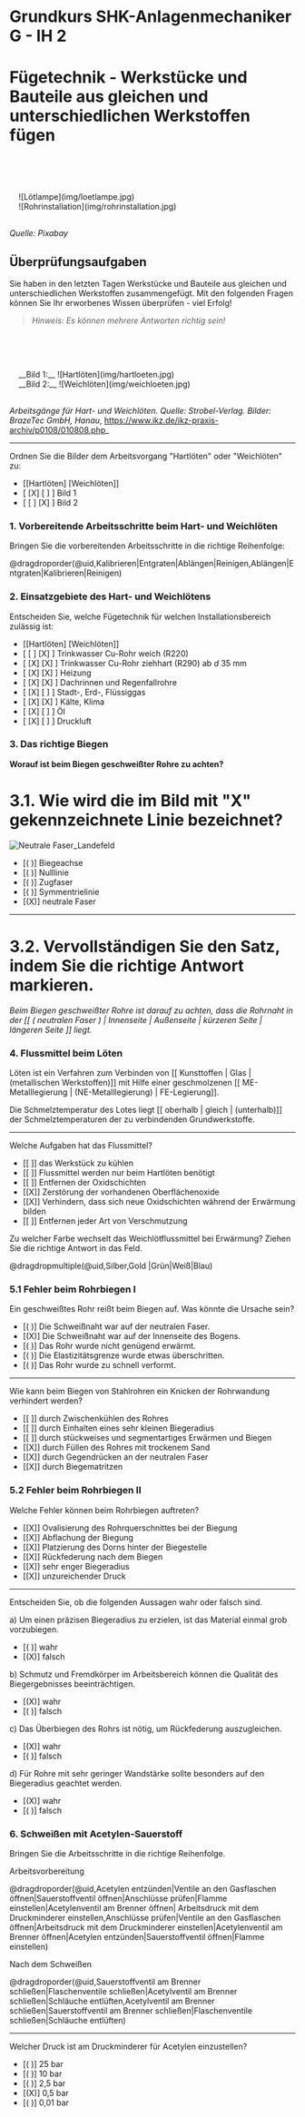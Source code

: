 <!--

author:   Hilke Domsch

email:    hilke.domsch@gkz-ev.de

version:  0.0.6

language: de

narrator: Deutsch Male

comment:  Grundkurs Anlagenmechaniker 2

edit: true
date: 2025-07-21
logo: https://upload.wikimedia.org/wikipedia/commons/0/05/2006-02-15_Piping.jpg
icon: https://raw.githubusercontent.com/Ifi-DiAgnostiK-Project/LiaScript-Courses/refs/heads/main/img/Logo_234px.png

import: https://raw.githubusercontent.com/Ifi-DiAgnostiK-Project/Piktogramme/refs/heads/main/makros.md
import: https://raw.githubusercontent.com/Ifi-DiAgnostiK-Project/LiaScript_DragAndDrop_Template/refs/heads/main/README.md
import: https://raw.githubusercontent.com/Ifi-DiAgnostiK-Project/LiaScript_ImageQuiz/refs/heads/main/README.md

title: Grundkurs SHK-Anlagenmechaniker G-IH 2
tags:
    - SHK
    - Grundkurs
    - Anlagenmechaniker

@style
.flex-container {
    display: flex;[](https://liascript.github.io/LiveEditor/liascript/index.html?#5)
    flex-wrap: wrap; /* Allows the items to wrap as needed */
    align-items: stretch;
    gap: 20px; /* Adds both horizontal and vertical spacing between items */
}

.flex-child { 
    flex: 1;
    margin-right: 20px; /* Adds space between the columns */
}

@media (max-width: 600px) {
    .flex-child {
        flex: 100%; /* Makes the child divs take up the full width on slim devices */
        margin-right: 0; /* Removes the right margin */
    }
}
@end

attribute: Main Image By Roger McLassus Installateur Notdienst Wien - Own work, CC BY-SA 3.0, https://commons.wikimedia.org/w/index.php?curid=578502
-->

# Grundkurs SHK-Anlagenmechaniker G - IH 2

Fügetechnik - Werkstücke und Bauteile aus gleichen und unterschiedlichen Werkstoffen fügen
===

<section class="flex-container" style="padding: 1rem;">
<div style="padding-top:3rem;">

</div>
<div class="flex-child">
![Lötlampe](img/loetlampe.jpg) <!-- style="height: 300px" -->
</div>
<div class="flex-child">
![Rohrinstallation](img/rohrinstallation.jpg) <!-- style="height: 300px" -->

</div>
</section>

_Quelle: Pixabay_

## Überprüfungsaufgaben


<!--style="font-size: large"-->Sie haben in den letzten Tagen Werkstücke und Bauteile aus gleichen und unterschiedlichen Werkstoffen zusammengefügt.


<!--style="font-size: large"-->Mit den folgenden Fragen können Sie Ihr erworbenes Wissen überprüfen - viel Erfolg!

>_Hinweis: Es können mehrere Antworten richtig sein!_<!--style="color:blue; font-weight: bolder;"-->


<section class="flex-container" style="padding: 1rem;">
<div style="padding-top:3rem;">

</div>
<div class="flex-child">
__Bild 1:__
![Hartlöten](img/hartloeten.jpg) <!-- style="height: 300px" -->
</div>
<div class="flex-child">
__Bild 2:__
![Weichlöten](img/weichloeten.jpg) <!-- style="height: 300px" -->

</div>
</section>

_Arbeitsgänge für Hart- und Weichlöten. Quelle: Strobel-Verlag. Bilder: BrazeTec GmbH, Hanau_,
https://www.ikz.de/ikz-praxis-archiv/p0108/010808.php_ 

----

<!--style="font-size: Large; font-weight: bolder;"-->Ordnen Sie die Bilder dem Arbeitsvorgang "Hartlöten" oder "Weichlöten" zu:



- [[Hartlöten] [Weichlöten]]
- [    [X]          [ ]     ]  Bild 1
- [    [ ]          [X]     ]  Bild 2


### 1. Vorbereitende Arbeitsschritte beim Hart- und Weichlöten

<!--style="font-size: Large; font-weight: bolder;"-->Bringen Sie die vorbereitenden Arbeitsschritte in die richtige Reihenfolge:

@dragdroporder(@uid,Kalibrieren|Entgraten|Ablängen|Reinigen,Ablängen|Entgraten|Kalibrieren|Reinigen)

### 2. Einsatzgebiete des Hart- und Weichlötens

<!--style="font-size: Large; font-weight: bolder;"-->Entscheiden Sie, welche Fügetechnik für welchen Installationsbereich zulässig ist:

<!-- data-randomize -->
- [[Hartlöten] [Weichlöten]]
- [    [ ]          [X]     ]  Trinkwasser Cu-Rohr weich (R220)
- [    [X]          [X]     ]  Trinkwasser Cu-Rohr ziehhart (R290) ab ${d}$ 35 mm 
- [    [X]          [X]     ]  Heizung
- [    [X]          [X]     ]  Dachrinnen und Regenfallrohre
- [    [X]          [ ]     ]  Stadt-, Erd-, Flüssiggas
- [    [X]          [X]     ]  Kälte, Klima
- [    [X]          [ ]     ]  Öl
- [    [X]          [ ]     ]  Druckluft


### 3. Das richtige Biegen

__Worauf ist beim Biegen geschweißter Rohre zu achten?__<!--style="font-size: Large; font-weight: bolder;"-->

3.1. Wie wird die im Bild mit "X"<!--style="color: red; font-weight: bolder;"--> gekennzeichnete Linie bezeichnet?
===

![Neutrale Faser_Landefeld](img/landefeld.jpg) <!-- style="width: 600px" -->

<!-- data-randomize -->
- [( )] Biegeachse
- [( )] Nulllinie
- [( )] Zugfaser
- [( )] Symmentrielinie
- [(X)] neutrale Faser

-----

3.2. Vervollständigen Sie den Satz, indem Sie die richtige Antwort markieren.
===

<!-- data-randomize -->
_Beim Biegen geschweißter Rohre ist darauf zu achten, dass die Rohrnaht in der [[ ( neutralen Faser ) | Innenseite | Außenseite | kürzeren Seite | längeren Seite ]] liegt._<!--style="color:green; font-weight: bolder;"-->


### 4. Flussmittel beim Löten

Löten ist ein Verfahren zum Verbinden von [[ Kunsttoffen   |  Glas  | (metallischen Werkstoffen)]] mit Hilfe einer geschmolzenen [[ ME-Metalllegierung  |  (NE-Metalllegierung)  | FE-Legierung]].

Die Schmelztemperatur des Lotes liegt [[ oberhalb   |  gleich  | (unterhalb)]] der Schmelztemperaturen der zu verbindenden Grundwerkstoffe.

----

<!--style="font-size: Large; font-weight: bolder;"-->Welche Aufgaben hat das Flussmittel?

<!-- data-randomize -->
- [[ ]] das Werkstück zu kühlen
- [[ ]] Flussmittel werden nur beim Hartlöten benötigt
- [[ ]] Entfernen der Oxidschichten
- [[X]] Zerstörung der vorhandenen Oberflächenoxide
- [[X]] Verhindern, dass sich neue Oxidschichten während der Erwärmung bilden
- [[ ]] Entfernen jeder Art von Verschmutzung

<!--style="font-size: Large; font-weight: bolder;"-->Zu welcher Farbe wechselt das Weichlötflussmittel bei Erwärmung? Ziehen Sie die richtige Antwort in das Feld.

<!-- data-randomize -->
@dragdropmultiple(@uid,Silber,Gold |Grün|Weiß|Blau)

### 5.1 Fehler beim Rohrbiegen I

<!--style="font-size: Large; font-weight: bolder;"-->Ein geschweißtes Rohr reißt beim Biegen auf. Was könnte die Ursache sein?

<!-- data-randomize -->
- [( )] Die Schweißnaht war auf der neutralen Faser.
- [(X)] Die Schweißnaht war auf der Innenseite des Bogens.
- [( )] Das Rohr wurde nicht genügend erwärmt.
- [( )] Die Elastizitätsgrenze wurde etwas überschritten.
- [( )] Das Rohr wurde zu schnell verformt. 

-----

<!--style="font-size: Large; font-weight: bolder;"-->Wie kann beim Biegen von Stahlrohren ein Knicken der Rohrwandung verhindert werden?

<!-- data-randomize -->
- [[ ]] durch Zwischenkühlen des Rohres
- [[ ]] durch Einhalten eines sehr kleinen Biegeradius
- [[ ]] durch stückweises und segmentartiges Erwärmen und Biegen
- [[X]] durch Füllen des Rohres mit trockenem Sand
- [[X]] durch Gegendrücken an der neutralen Faser
- [[X]] durch Biegematritzen

### 5.2 Fehler beim Rohrbiegen II

<!--style="font-size: Large; font-weight: bolder;"-->Welche Fehler können beim Rohrbiegen auftreten?

<!-- data-randomize -->
- [[X]] Ovalisierung des Rohrquerschnittes bei der Biegung
- [[X]] Abflachung der Biegung
- [[X]] Platzierung des Dorns hinter der Biegestelle
- [[X]] Rückfederung nach dem Biegen
- [[X]] sehr enger Biegeradius
- [[X]] unzureichender Druck

----

<!--style="font-size: Large; font-weight: bolder;"-->Entscheiden Sie, ob die folgenden Aussagen wahr oder falsch sind.


a) Um einen präzisen Biegeradius zu erzielen, ist das Material einmal grob vorzubiegen.

- [( )] wahr
- [(X)] falsch

b) Schmutz und Fremdkörper im Arbeitsbereich können die Qualität des Biegergebnisses beeinträchtigen.

- [(X)] wahr
- [( )] falsch

c) Das Überbiegen des Rohrs ist nötig, um Rückfederung auszugleichen.

- [(X)] wahr
- [( )] falsch

d) Für Rohre mit sehr geringer Wandstärke sollte besonders auf den Biegeradius geachtet werden.

- [(X)] wahr
- [( )] falsch


### 6. Schweißen mit Acetylen-Sauerstoff

<!--style="font-size: Large; font-weight: bolder;"-->Bringen Sie die Arbeitsschritte in die richtige Reihenfolge. 

Arbeitsvorbereitung<!--style="color:blue; font-weight: bolder;"-->


@dragdroporder(@uid,Acetylen entzünden|Ventile an den Gasflaschen öffnen|Sauerstoffventil öffnen|Anschlüsse prüfen|Flamme einstellen|Acetylenventil am Brenner öffnen| Arbeitsdruck mit dem Druckminderer einstellen,Anschlüsse prüfen|Ventile an den Gasflaschen öffnen|Arbeitsdruck mit dem Druckminderer einstellen|Acetylenventil am Brenner öffnen|Acetylen entzünden|Sauerstoffventil öffnen|Flamme einstellen)


<!--style="color:blue; font-weight: bolder;"-->Nach dem Schweißen


@dragdroporder(@uid,Sauerstoffventil am Brenner schließen|Flaschenventile schließen|Acetylventil am Brenner schließen|Schläuche entlüften,Acetylventil am Brenner schließen|Sauerstoffventil am Brenner schließen|Flaschenventile schließen|Schläuche entlüften)

----

<!--style="font-size: Large; font-weight: bolder;"-->Welcher Druck ist am Druckminderer für Acetylen einzustellen?

- [( )] 25 bar
- [( )] 10 bar
- [( )] 2,5 bar
- [(X)] 0,5 bar
- [( )] 0,01 bar
